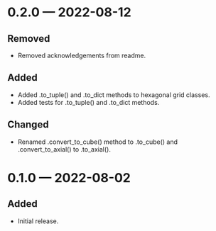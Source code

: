 
<a id='changelog-0.2.0'></a>
# 0.2.0 — 2022-08-12

## Removed

- Removed acknowledgements from readme.

## Added

- Added .to_tuple() and .to_dict methods to hexagonal grid classes.
- Added tests for .to_tuple() and .to_dict methods.

## Changed

- Renamed .convert_to_cube() method to .to_cube() and .convert_to_axial() to .to_axial().

<a id='changelog-0.1.0'></a>
# 0.1.0 — 2022-08-02

## Added

- Initial release.

